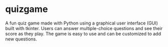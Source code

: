# quizgame
A fun quiz game made with Python using a graphical user interface (GUI) built with tkinter. Users can answer multiple-choice questions and see their score as they play. The game is easy to use and can be customized to add new questions.
